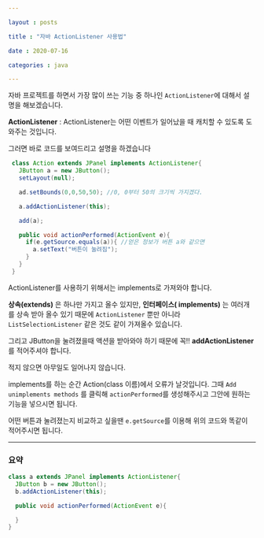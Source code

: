 ```yaml
---

layout : posts

title : "자바 ActionListener 사용법"

date : 2020-07-16

categories : java

---
```



자바 프로젝트를 하면서 가장 많이 쓰는 기능 중 하나인 `ActionListener`에 대해서 설명을 해보겠습니다.

**ActionListener**
: ActionListener는 어떤 이벤트가 일어났을 때 캐치할 수 있도록 도와주는 것입니다.

그러면 바로 코드를 보여드리고 설명을 하겠습니다

```java
 class Action extends JPanel implements ActionListener{
   JButton a = new JButton();
   setLayout(null);

   ad.setBounds(0,0,50,50); //0, 0부터 50의 크기씩 가지겠다.

   a.addActionListener(this);

   add(a);

   public void actionPerformed(ActionEvent e){
     if(e.getSource.equals(a)){ //얻은 정보가 버튼 a와 같으면
       a.setText("버튼이 눌려짐");
     }
   }
 }
```

ActionListener를 사용하기 위해서는 implements로 가져와야 합니다.

**상속(extends)** 은 하나만 가지고 올수 있지만, **인터페이스( implements)** 는 여러개를 상속 받아 올수 있기 때문에 `ActionListener` 뿐만 아니라 `ListSelectionListener` 같은 것도 같이 가져올수 있습니다.

그리고 JButton을 눌려졌을때 액션을 받아와야 하기 때문에 꼭!! **addActionListener** 를 적어주셔야 합니다.

적지 않으면 아무일도 일어나지 않습니다.

implements를 하는 순간 Action(class 이름)에서 오류가 날것입니다.
그때 `Add unimplements methods` 를 클릭해 `actionPerformed`를 생성해주시고
그안에 원하는 기능을 넣으시면 됩니다.

어떤 버튼과 눌려졌는지 비교하고 싶을땐 `e.getSource`를 이용해 위의 코드와 똑같이 적어주시면 됩니다.

<hr>

<h3>요약</h3>

```java
class a extends JPanel implements ActionListener{
  JButton b = new JButton();
  b.addActionListener(this);

  public void actionPerformed(ActionEvent e){

  }
}
```
